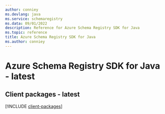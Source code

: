 ```yaml
---
author: conniey
ms.devlang: java
ms.service: schemaregistry
ms.data: 09/01/2022
description: Reference for Azure Schema Registry SDK for Java
ms.topic: reference
title: Azure Schema Registry SDK for Java
ms.author: conniey
---
```

# Azure Schema Registry SDK for Java - latest

## Client packages - latest
[!INCLUDE [client-packages](schema-registry-client-index.md)]